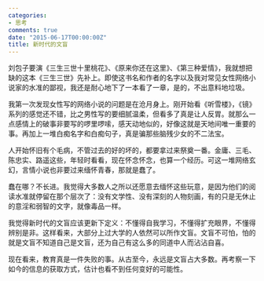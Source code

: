 ```yaml
---
categories:
- 思考
comments: true
date: "2015-06-17T00:00:00Z"
title: 新时代的文盲
---
```

刘包子要演《三生三世十里桃花》、《原来你还在这里》、《第三种爱情》，我就想把缺的这本《三生三世》先补上。即使这书名和作者的名字以及我对常见女性网络小说家的水准的鄙视，我还是耐心地下了一本看了一章，是的，不出意料地垃圾。


我第一次发现女性写的网络小说的问题是在沧月身上。刚开始看《听雪楼》，《镜》系列的感觉还不错，比之男性写的要细腻温柔，但看多了真是让人反胃。就那么一点感情上的破事非要写的啰里啰嗦，感天动地似的，好像这就是天地间唯一重要的事。再加上一堆白痴名字和白痴句子，真是骗那些脑残少女的不二法宝。

人开始怀旧有个毛病，不管过去的好的坏的，都要拿过来祭奠一番。金庸、三毛、陈忠实、路遥这些，年轻时看看，现在怀念怀念，也算一个经历。可这一堆网络玄幻，言情小说也非要过来缅怀青春，那就是蠢了。

蠢在哪？不长进。我觉得大多数人之所以还愿意去缅怀这些玩意，是因为他们的阅读水准就停留在那个层次了：没有文学性、没有深刻的人物刻画，有的只是无休止的意淫和弱智的文字，就像毒品一样。

我觉得新时代的文盲应该更新下定义：不懂得自我学习，不懂得扩充眼界，不懂得辨别是非。这样看来，大部分上过大学的人依然可以所作文盲。文盲不可怕，怕的就是文盲不知道自己是文盲，还为自己有这么多的同道中人而沾沾自喜。

现在看来，教育真是一件失败的事。从古至今，永远是文盲占大多数。再考察一下如今的信息的获取方式，估计也看不到任何变好的可能性。
